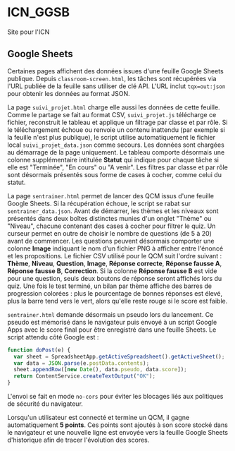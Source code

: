 # ICN_GGSB
Site pour l'ICN

## Google Sheets

Certaines pages affichent des données issues d'une feuille Google Sheets
publique. Depuis `classroom-screen.html`, les tâches sont récupérées via l'URL
publiée de la feuille sans utiliser de clé API. L'URL inclut `tqx=out:json` pour
obtenir les données au format JSON.

La page `suivi_projet.html` charge elle aussi les données de cette feuille.
Comme le partage se fait au format CSV, `suivi_projet.js` télécharge ce
fichier, reconstruit le tableau et applique un filtrage par classe et par rôle.
Si le téléchargement échoue ou renvoie un contenu inattendu (par exemple si la
feuille n'est plus publique), le script utilise automatiquement le fichier local
`suivi_projet_data.json` comme secours. Les données sont chargées au
démarrage de la page uniquement. Le tableau comporte désormais une colonne
supplémentaire intitulée **Statut** qui indique pour chaque tâche si elle est
"Terminée", "En cours" ou "A venir". Les filtres par classe et par rôle sont
désormais présentés sous forme de cases à cocher, comme celui du statut.

La page `sentrainer.html` permet de lancer des QCM issus d'une feuille Google Sheets. Si la récupération échoue, le script se rabat sur `sentrainer_data.json`. Avant de démarrer, les thèmes et les niveaux sont présentés dans deux boîtes distinctes munies d'un onglet "Thème" ou "Niveau", chacune contenant des cases à cocher pour filtrer le quiz. Un curseur permet en outre de choisir le nombre de questions (de 5 à 20) avant de commencer.
Les questions peuvent désormais comporter une colonne **Image** indiquant le nom d'un fichier PNG à afficher entre l'énoncé et les propositions.
Le fichier CSV utilisé pour le QCM suit l'ordre suivant : **Thème**, **Niveau**, **Question**, **Image**, **Réponse correcte**, **Réponse fausse A**, **Réponse fausse B**, **Correction**.
Si la colonne **Réponse fausse B** est vide pour une question, seuls deux boutons de réponse seront affichés lors du quiz.
Une fois le test terminé, un bilan par thème affiche des barres de progression colorées :
plus le pourcentage de bonnes réponses est élevé, plus la barre tend vers le vert, alors qu'elle reste rouge si le score est faible.

`sentrainer.html` demande désormais un pseudo lors du lancement. Ce pseudo est
mémorisé dans le navigateur puis envoyé à un script Google Apps avec le score
final pour être enregistré dans une feuille Sheets. Le script attendu côté
Google est :

```javascript
function doPost(e) {
  var sheet = SpreadsheetApp.getActiveSpreadsheet().getActiveSheet();
  var data = JSON.parse(e.postData.contents);
  sheet.appendRow([new Date(), data.pseudo, data.score]);
  return ContentService.createTextOutput("OK");
}
```

L'envoi se fait en mode `no-cors` pour éviter les blocages liés aux politiques
de sécurité du navigateur.

Lorsqu'un utilisateur est connecté et termine un QCM, il gagne
automatiquement **5 points**. Ces points sont ajoutés à son score stocké dans
le navigateur et une nouvelle ligne est envoyée vers la feuille Google Sheets
d'historique afin de tracer l'évolution des scores.
